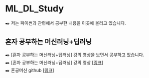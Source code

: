 # ML_DL_Study
✒️ 저는 파이썬과 관련해서 공부한 내용을 이곳에 올리고 있습니다.

## 혼자 공부하는 머신러닝+딥러닝
✒️ [혼자 공부하는 머신러닝+딥러닝] 강의 영상을 보면서 공부하고 있습니다.    
✒️ [혼자 공부하는 머신러닝+딥러닝] 강의 영상 [[링크](https://www.youtube.com/playlist?list=PLJN246lAkhQjoU0C4v8FgtbjOIXxSs_4Q)]    
✒️ 혼공머신 github [[링크](youtube_혼자공부하는머신러닝+딥러닝/)]
